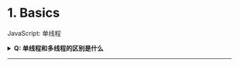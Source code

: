 # 1. Basics

JavaScript: 单线程

<details>

<summary><strong>Q: 单线程和多线程的区别是什么</strong></summary>

**单线程**和**多线程**是指程序在执行过程中有多少并发的执行路径（线程）。

1. **单线程**：在单线程编程模型中，程序的所有指令都在一个单一的线程中顺序地执行。这意味着，在同一时间，只有一个任务在执行。如果一个任务阻塞（例如，等待网络请求），那么整个程序就会停止执行，直到该任务完成。JavaScript 是一个典型的单线程环境，尽管它使用事件循环和异步回调来处理可能会阻塞的操作，从而实现非阻塞行为。
2. **多线程**：在多线程编程模型中，程序可以同时执行多个任务。每个任务在自己的线程中执行，这些线程可以并行运行（在多核 CPU 上）或交替运行（在单核 CPU 上）。如果一个线程被阻塞，其他线程仍可以继续执行。因此，多线程程序可以更好地利用 CPU 资源，提高并发性。Java 和 C++ 是支持多线程编程的语言。

</details>

>

***
